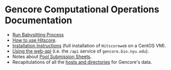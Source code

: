 
Gencore Computational Operations Documentation
==============================================

- [Run Babysitting Process](run_babysitting.md)
- [How to use Hitscore](hitscore_usage.md).
- [Installation Instructions](install.md) (full installation of
`Hitscoreweb` on a CentOS VM).
- [Using the web-api](web_api.md) (i.e. the `/api` service of
`gencore.bio.nyu.edu`).
- Notes about [Pool Submission Sheets](pool_submission_sheets.md).
- Recapitulations of all the [hosts and directories](hosts_and_directories.md)
for Gencore's data.


